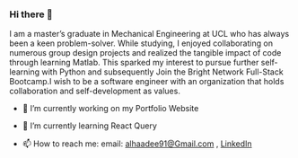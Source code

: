 ### Hi there 👋

I am a master’s graduate in Mechanical Engineering at UCL who has always been a keen problem-solver. While studying, I enjoyed collaborating on numerous group design projects and realized the tangible impact of code through learning Matlab. This sparked my interest to pursue further self-learning with Python and subsequently Join the Bright Network Full-Stack Bootcamp.I wish to be a software engineer with an organization that holds collaboration and self-development as values.


- 🔭 I’m currently working on my Portfolio Website
- 🌱 I’m currently learning React Query

- 📫 How to reach me: email: alhaadee91@Gmail.com , [LinkedIn](https://www.linkedin.com/in/al-haadee/) 

